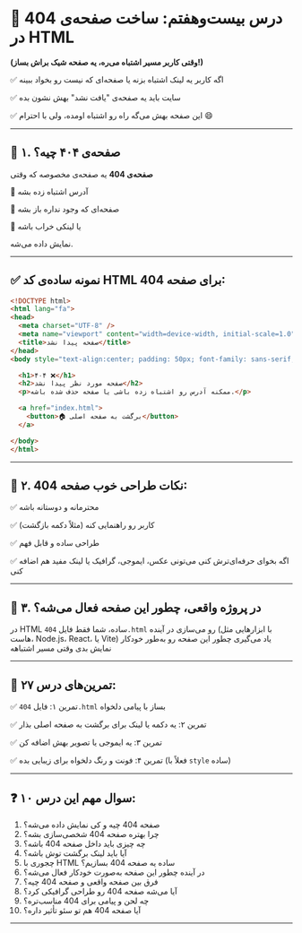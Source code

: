 # 🚫 درس بیست‌وهفتم: ساخت صفحه‌ی 404 در HTML

**(وقتی کاربر مسیر اشتباه می‌ره، یه صفحه شیک براش بساز!)**

✅ اگه کاربر یه لینک اشتباه بزنه یا صفحه‌ای که نیست رو بخواد ببینه

✅ سایت باید یه صفحه‌ی "یافت نشد" بهش نشون بده

✅ این صفحه بهش می‌گه راه رو اشتباه اومده، ولی با احترام 😄

---

## 📌 ۱. صفحه‌ی ۴۰۴ چیه؟

**صفحه‌ی 404** یه صفحه‌ی مخصوصه که وقتی

🔸 آدرس اشتباه زده بشه

🔸 صفحه‌ای که وجود نداره باز بشه

🔸 یا لینکی خراب باشه

نمایش داده می‌شه.

---

## ✅ نمونه ساده‌ی کد HTML برای صفحه 404:

```html
<!DOCTYPE html>
<html lang="fa">
<head>
  <meta charset="UTF-8" />
  <meta name="viewport" content="width=device-width, initial-scale=1.0" />
  <title>صفحه پیدا نشد</title>
</head>
<body style="text-align:center; padding: 50px; font-family: sans-serif;">

  <h1>۴۰۴ ❌</h1>
  <h2>صفحه مورد نظر پیدا نشد</h2>
  <p>ممکنه آدرس رو اشتباه زده باشی یا صفحه حذف شده باشه.</p>

  <a href="index.html">
    <button>🏠 برگشت به صفحه اصلی</button>
  </a>

</body>
</html>
```

---

## 📌 ۲. نکات طراحی خوب صفحه 404:

✅ محترمانه و دوستانه باشه

✅ کاربر رو راهنمایی کنه (مثلاً دکمه بازگشت)

✅ طراحی ساده و قابل فهم

✅ اگه بخوای حرفه‌ای‌ترش کنی می‌تونی عکس، ایموجی، گرافیک یا لینک مفید هم اضافه کنی

---

## 📌 ۳. در پروژه واقعی، چطور این صفحه فعال می‌شه؟

در HTML ساده، شما فقط فایل `404.html` رو می‌سازی
در آینده (با ابزارهایی مثل هاست، Node.js، React، یا Vite) یاد می‌گیری چطور این صفحه رو به‌طور خودکار نمایش بدی وقتی مسیر اشتباهه

---

## 🧪 تمرین‌های درس ۲۷:

✅ تمرین ۱: فایل `404.html` بساز با پیامی دلخواه

✅ تمرین ۲: یه دکمه یا لینک برای برگشت به صفحه اصلی بذار

✅ تمرین ۳: یه ایموجی یا تصویر بهش اضافه کن

✅ تمرین ۴: فونت و رنگ دلخواه برای زیبایی بده (فعلاً با `style` ساده)

---

## ❓ ۱۰ سوال مهم این درس:

1. صفحه 404 چیه و کی نمایش داده می‌شه؟
2. چرا بهتره صفحه 404 شخصی‌سازی بشه؟
3. چه چیزی باید داخل صفحه 404 باشه؟
4. آیا باید لینک برگشت توش باشه؟
5. چجوری با HTML ساده یه صفحه 404 بسازیم؟
6. در آینده چطور این صفحه به‌صورت خودکار فعال می‌شه؟
7. فرق بین صفحه واقعی و صفحه 404 چیه؟
8. آیا می‌شه صفحه 404 رو طراحی گرافیکی کرد؟
9. چه لحن و پیامی برای 404 مناسب‌تره؟
10. آیا صفحه 404 هم تو سئو تأثیر داره؟

---
